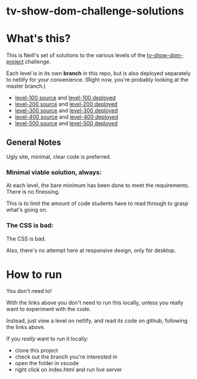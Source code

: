 # tv-show-dom-challenge-solutions

# What's this?

This is Neill's set of solutions to the various levels of the [tv-show-dom-project](https://github.com/CodeYourFuture/syllabus/tree/master/js-core-3/tv-show-dom-project) challenge.

Each level is in its own **branch** in this repo, but is also deployed separately to netlify for your convenience. (Right now, you're probably looking at the master branch.)

- [level-100 source](https://github.com/nbogie/tvmaze-project-dom-solutions/tree/level-100) and [level-100 deployed](https://cyf-tv-level-100-dom-solution.netlify.app/)
- [level-200 source](https://github.com/nbogie/tvmaze-project-dom-solutions/tree/level-200) and [level-200 deployed](https://cyf-tv-level-200-dom-solution.netlify.app/)
- [level-300 source](https://github.com/nbogie/tvmaze-project-dom-solutions/tree/level-300) and [level-300 deployed](https://cyf-tv-level-300-dom-solution.netlify.app/)
- [level-400 source](https://github.com/nbogie/tvmaze-project-dom-solutions/tree/level-400) and [level-400 deployed](https://cyf-tv-level-400-dom-solution.netlify.app/)
- [level-500 source](https://github.com/nbogie/tvmaze-project-dom-solutions/tree/level-500) and [level-500 deployed](https://cyf-tv-level-500-dom-solution.netlify.app/)

## General Notes

Ugly site, minimal, clear code is preferred.

### Minimal viable solution, always:

At each level, the bare minimum has been done to meet the requirements. There is no finessing.

This is to limit the amount of code students have to read through to grasp what's going on.

### The CSS is bad:

The CSS is bad.

Also, there's no attempt here at responsive design, only for desktop.

# How to run

You don't need to!

With the links above you don't need to run this locally, unless you really want to experiment with the code.

Instead, just view a level on netlify, and read its code on github, following the links above.

If you _really_ want to run it locally:

- clone this project
- check out the branch you're interested in
- open the folder in vscode
- right click on index.html and run live server
